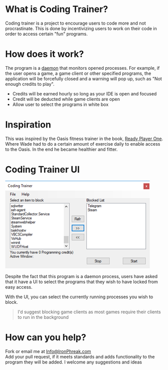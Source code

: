 # What is Coding Trainer?

Coding trainer is a project to encourage users to code more and not procrastinate. This is done by incentivizing users to work on their code in order to access certain "fun" programs.

# How does it work?

The program is a [daemon](https://en.wikipedia.org/wiki/Daemon_(computing)) that monitors opened processes. For example, if the user opens a game, a game client or other specified programs, the application will be forcefully closed and a warning will pop up, such as "Not enough credits to play".

* Credits will be earned hourly so long as your IDE is open and focused
* Credit will be deducted while game clients are open
* Allow user to select the programs in white box

# Inspiration

This was inspired by the Oasis fitness trainer in the book, [Ready Player One](https://en.wikipedia.org/wiki/Ready_Player_One). Where Wade had to do a certain amount of exercise daily to enable access to the Oasis. In the end he became healthier and fitter. 

# Coding Trainer UI
![Coding Trainer UI](./Capture.PNG)

Despite the fact that this program is a daemon process, users have asked that it have a UI to select the programs that they wish to have locked from easy access. 

With the UI, you can select the currently running processes you wish to block.

>I'd suggest blocking game clients as most games require their clients to run in the background

# How can you help?

Fork or email me at Info@IronPhreak.com
<br>Add your pull request, if it meets standards and adds functionality to the program they will be added.
 I welcome any suggestions and ideas
